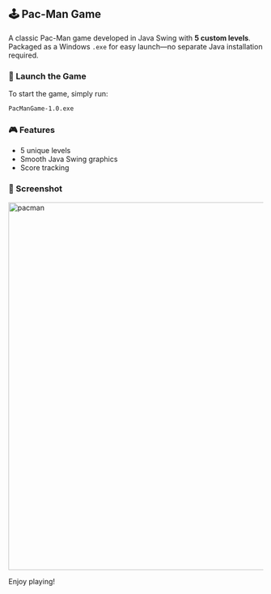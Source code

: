 ## 🕹️ Pac-Man Game

A classic Pac-Man game developed in Java Swing with **5 custom levels**.  
Packaged as a Windows `.exe` for easy launch—no separate Java installation required.

### 🚀 Launch the Game

To start the game, simply run:

```sh
PacManGame-1.0.exe
```

### 🎮 Features
- 5 unique levels
- Smooth Java Swing graphics
- Score tracking

### 📸 Screenshot

<img width="649" height="726" alt="pacman" src="https://github.com/user-attachments/assets/0724d643-41f8-41dc-9472-5e3fafbd2dfd" />


Enjoy playing!
